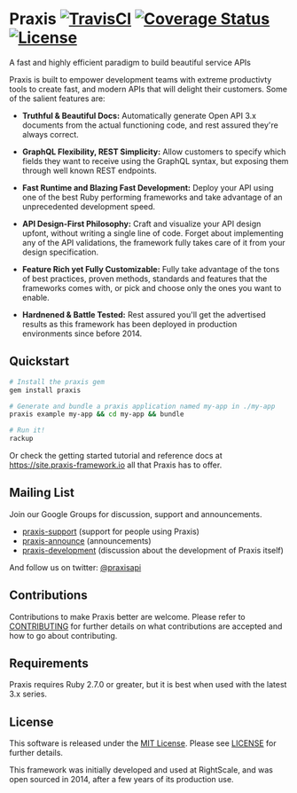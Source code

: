 # Praxis [![TravisCI][travis-img-url]][travis-ci-url] [![Coverage Status][coveralls-img-url]][coveralls-url] [![License][license-img-url]][license-url]

[travis-img-url]: https://app.travis-ci.com/praxis/praxis.svg?branch=master
[travis-ci-url]: https://app.travis-ci.com/praxis/praxis
[coveralls-img-url]: https://coveralls.io/repos/github/praxis/praxis/badge.svg?branch=master
[coveralls-url]: https://coveralls.io/github/praxis/praxis?branch=master
[license-img-url]: https://img.shields.io/github/license/praxis/praxis
[License-url]: https://github.com/praxis/praxis/blob/master/LICENSE

A fast and highly efficient paradigm to build beautiful service APIs

Praxis is built to empower development teams with extreme productivty tools to create fast, and modern APIs that will delight their customers. Some of the salient features are:

* **Truthful & Beautiful Docs:** Automatically generate Open API 3.x documents from the actual functioning code, and rest assured they're always correct.

* **GraphQL Flexibility, REST Simplicity:** Allow customers to specify which fields they want to receive using the GraphQL syntax, but exposing them through well known REST endpoints.
* **Fast Runtime and Blazing Fast Development:** Deploy your API using one of the best Ruby performing frameworks and take advantage of an unprecedented development speed.
* **API Design-First Philosophy:** Craft and visualize your API design upfont, without writing a single line of code. Forget about implementing any of the API validations, the framework fully takes care of it from your design specification.
* **Feature Rich yet Fully Customizable:** Fully take advantage of the tons of best practices, proven methods, standards and features that the frameworks comes with, or pick and choose only the ones you want to enable.
* **Hardnened & Battle Tested:** Rest assured you'll get the advertised results as this framework has been deployed in production environments since before 2014.

## Quickstart
```bash
# Install the praxis gem
gem install praxis

# Generate and bundle a praxis application named my-app in ./my-app
praxis example my-app && cd my-app && bundle

# Run it!
rackup
```

Or check the getting started tutorial and reference docs at https://site.praxis-framework.io all that Praxis has to offer.

## Mailing List
Join our Google Groups for discussion, support and announcements.
* [praxis-support](http://groups.google.com/d/forum/praxis-support) (support for people using
  Praxis)
* [praxis-announce](http://groups.google.com/d/forum/praxis-announce) (announcements)
* [praxis-development](http://groups.google.com/d/forum/praxis-development) (discussion about the
  development of Praxis itself)

<!-- Join our slack support and general announcements channel for on-the-spot answers to your questions:
* To join our slack chat please go to: http://praxis-framework.herokuapp.com and sign in for an account.
* Once you have an account, hop onto the chat at http://praxis-framework.slack.com -->

And follow us on twitter: [@praxisapi](http://twitter.com/praxisapi)

## Contributions
Contributions to make Praxis better are welcome. Please refer to
[CONTRIBUTING](https://github.com/praxis/praxis/blob/master/CONTRIBUTING.md)
for further details on what contributions are accepted and how to go about
contributing.

## Requirements
Praxis requires Ruby 2.7.0 or greater, but it is best when used with the latest 3.x series.

## License

This software is released under the [MIT License](http://www.opensource.org/licenses/MIT). Please see  [LICENSE](LICENSE) for further details.

This framework was initially developed and used at RightScale, and was open sourced in 2014, after a few years of its production use.
